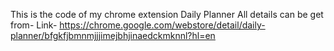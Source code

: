 This is the code of my chrome extension Daily Planner
All details can be get from-
Link-
https://chrome.google.com/webstore/detail/daily-planner/bfgkfjbmnmjjjimejbhjinaedckmknnl?hl=en